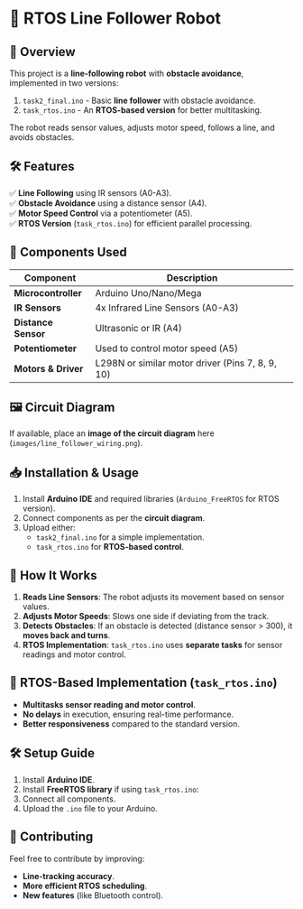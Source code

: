 # 🚀 RTOS Line Follower Robot

## 📌 Overview
This project is a **line-following robot** with **obstacle avoidance**, implemented in two versions:
1. `task2_final.ino` - Basic **line follower** with obstacle avoidance.
2. `task_rtos.ino` - An **RTOS-based version** for better multitasking.

The robot reads sensor values, adjusts motor speed, follows a line, and avoids obstacles.

## 🛠 Features
✅ **Line Following** using IR sensors (A0-A3).  
✅ **Obstacle Avoidance** using a distance sensor (A4).  
✅ **Motor Speed Control** via a potentiometer (A5).  
✅ **RTOS Version** (`task_rtos.ino`) for efficient parallel processing.

## 🔧 Components Used
| Component        | Description |
|----------------|-------------|
| **Microcontroller** | Arduino Uno/Nano/Mega |
| **IR Sensors** | 4x Infrared Line Sensors (A0-A3) |
| **Distance Sensor** | Ultrasonic or IR (A4) |
| **Potentiometer** | Used to control motor speed (A5) |
| **Motors & Driver** | L298N or similar motor driver (Pins 7, 8, 9, 10) |

## 🖼 Circuit Diagram
If available, place an **image of the circuit diagram** here (`images/line_follower_wiring.png`).

## 📥 Installation & Usage
1. Install **Arduino IDE** and required libraries (`Arduino_FreeRTOS` for RTOS version).
2. Connect components as per the **circuit diagram**.
3. Upload either:
    - `task2_final.ino` for a simple implementation.
    - `task_rtos.ino` for **RTOS-based control**.

## 🎯 How It Works
1. **Reads Line Sensors**: The robot adjusts its movement based on sensor values.
2. **Adjusts Motor Speeds**: Slows one side if deviating from the track.
3. **Detects Obstacles**: If an obstacle is detected (distance sensor > 300), it **moves back and turns**.
4. **RTOS Implementation**: `task_rtos.ino` uses **separate tasks** for sensor readings and motor control.

## 🚀 RTOS-Based Implementation (`task_rtos.ino`)
- **Multitasks sensor reading and motor control**.
- **No delays** in execution, ensuring real-time performance.
- **Better responsiveness** compared to the standard version.

## 🛠️ Setup Guide
1. Install **Arduino IDE**.
2. Install **FreeRTOS library** if using `task_rtos.ino`:
3. Connect all components.
4. Upload the `.ino` file to your Arduino.

## 🤝 Contributing
Feel free to contribute by improving:
- **Line-tracking accuracy**.
- **More efficient RTOS scheduling**.
- **New features** (like Bluetooth control).
